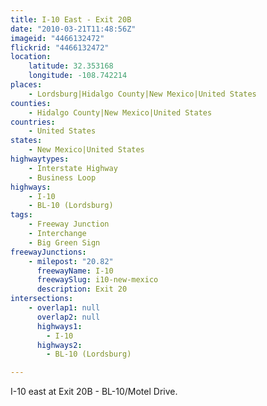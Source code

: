 ```yaml
---
title: I-10 East - Exit 20B
date: "2010-03-21T11:48:56Z"
imageid: "4466132472"
flickrid: "4466132472"
location:
    latitude: 32.353168
    longitude: -108.742214
places:
    - Lordsburg|Hidalgo County|New Mexico|United States
counties:
    - Hidalgo County|New Mexico|United States
countries:
    - United States
states:
    - New Mexico|United States
highwaytypes:
    - Interstate Highway
    - Business Loop
highways:
    - I-10
    - BL-10 (Lordsburg)
tags:
    - Freeway Junction
    - Interchange
    - Big Green Sign
freewayJunctions:
    - milepost: "20.82"
      freewayName: I-10
      freewaySlug: i10-new-mexico
      description: Exit 20
intersections:
    - overlap1: null
      overlap2: null
      highways1:
        - I-10
      highways2:
        - BL-10 (Lordsburg)

---
```

I-10 east at Exit 20B - BL-10/Motel Drive.